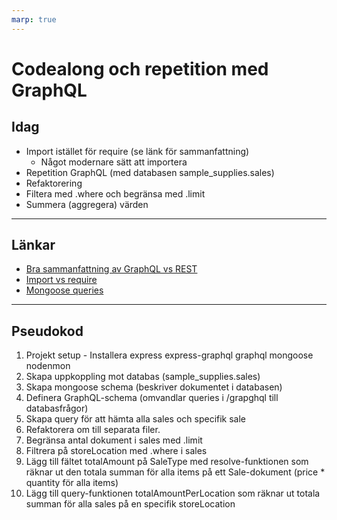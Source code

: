 ```yaml
---
marp: true
---
```


# Codealong och repetition med GraphQL

## Idag

- Import istället för require (se länk för sammanfattning)
  - Något modernare sätt att importera
- Repetition GraphQL (med databasen sample_supplies.sales)
- Refaktorering
- Filtera med .where och begränsa med .limit
- Summera (aggregera) värden

---

## Länkar

- [Bra sammanfattning av GraphQL vs REST](https://www.youtube.com/watch?v=yWzKJPw_VzM&t=72s)
- [Import vs require](https://www.scaler.com/topics/nodejs/require-vs-import-nodejs/)
- [Mongoose queries](https://mongoosejs.com/docs/queries.html)

---

## Pseudokod

1. Projekt setup - Installera express express-graphql graphql mongoose nodenmon
2. Skapa uppkoppling mot databas (sample_supplies.sales)
3. Skapa mongoose schema (beskriver dokumentet i databasen)
4. Definera GraphQL-schema (omvandlar queries i /grapghql till databasfrågor)
5. Skapa query för att hämta alla sales och specifik sale
6. Refaktorera om till separata filer.
7. Begränsa antal dokument i sales med .limit
8. Filtrera på storeLocation med .where i sales
9. Lägg till fältet totalAmount på SaleType med resolve-funktionen som räknar ut den totala summan för alla items på ett Sale-dokument (price * quantity för alla items)
10. Lägg till query-funktionen totalAmountPerLocation som räknar ut totala summan för alla sales på en specifik storeLocation
